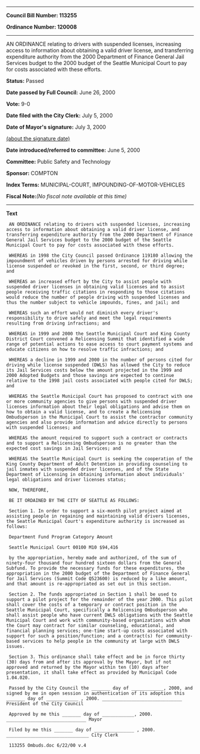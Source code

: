 

********

**Council Bill Number: 113255**
   
**Ordinance Number: 120008**
********

 AN ORDINANCE relating to drivers with suspended licenses, increasing access to information about obtaining a valid driver license, and transferring expenditure authority from the 2000 Department of Finance General Jail Services budget to the 2000 budget of the Seattle Municipal Court to pay for costs associated with these efforts.

**Status:** Passed
   
**Date passed by Full Council:** June 26, 2000
   
**Vote:** 9-0
   
**Date filed with the City Clerk:** July 5, 2000
   
**Date of Mayor's signature:** July 3, 2000
   
[(about the signature date)](/~public/approvaldate.htm)
   
   
   
**Date introduced/referred to committee:** June 5, 2000
   
**Committee:** Public Safety and Technology
   
**Sponsor:** COMPTON
   
   
**Index Terms:** MUNICIPAL-COURT, IMPOUNDING-OF-MOTOR-VEHICLES

**Fiscal Note:**_(No fiscal note available at this time)_

********

**Text**
   
```
 AN ORDINANCE relating to drivers with suspended licenses, increasing access to information about obtaining a valid driver license, and transferring expenditure authority from the 2000 Department of Finance General Jail Services budget to the 2000 budget of the Seattle Municipal Court to pay for costs associated with these efforts.

 WHEREAS in 1998 the City Council passed Ordinance 119180 allowing the impoundment of vehicles driven by persons arrested for driving while license suspended or revoked in the first, second, or third degree; and

 WHEREAS an increased effort by the City to assist people with suspended driver licenses in obtaining valid licenses and to assist people receiving traffic citations in responding to those citations would reduce the number of people driving with suspended licenses and thus the number subject to vehicle impounds, fines, and jail; and

 WHEREAS such an effort would not diminish every driver's responsibility to drive safely and meet the legal requirements resulting from driving infractions; and

 WHEREAS in 1999 and 2000 the Seattle Municipal Court and King County District Court convened a Relicensing Summit that identified a wide range of potential actions to ease access to court payment systems and educate citizens on how to resolve traffic infractions; and

 WHEREAS a decline in 1999 and 2000 in the number of persons cited for driving while license suspended (DWLS) has allowed the City to reduce its Jail Services costs below the amount projected in the 1999 and 2000 Adopted Budgets and those savings are expected to continue relative to the 1998 jail costs associated with people cited for DWLS; and

 WHEREAS the Seattle Municipal Court has proposed to contract with one or more community agencies to give persons with suspended driver licenses information about their legal obligations and advise them on how to obtain a valid license, and to create a Relicensing Ombudsperson in the Municipal Court to assist the contractor community agencies and also provide information and advice directly to persons with suspended licenses; and

 WHEREAS the amount required to support such a contract or contracts and to support a Relicensing Ombudsperson is no greater than the expected cost savings in Jail Services; and

 WHEREAS the Seattle Municipal Court is seeking the cooperation of the King County Department of Adult Detention in providing counseling to jail inmates with suspended driver licenses, and of the State Department of Licensing in obtaining information about individuals' legal obligations and driver licenses status;

 NOW, THEREFORE,

 BE IT ORDAINED BY THE CITY OF SEATTLE AS FOLLOWS:

 Section 1. In order to support a six-month pilot project aimed at assisting people in regaining and maintaining valid drivers licenses, the Seattle Municipal Court's expenditure authority is increased as follows:

 Department Fund Program Category Amount

 Seattle Municipal Court 00100 M10 $94,416

 by the appropriation, hereby made and authorized, of the sum of ninety-four thousand four hundred sixteen dollars from the General Subfund. To provide the necessary funds for these expenditures, the appropriation in the 2000 budget of the Department of Finance General for Jail Services (Summit Code Q523600) is reduced by a like amount, and that amount is re-appropriated as set out in this section.

 Section 2. The funds appropriated in Section 1 shall be used to support a pilot project for the remainder of the year 2000. This pilot shall cover the costs of a temporary or contract position in the Seattle Municipal Court, specifically a Relicensing Ombudsperson who shall assist people who have current DWLS obligations with the Seattle Municipal Court and work with community-based organizations with whom the Court may contract for similar counseling, educational, and financial planning services; one-time start-up costs associated with support for such a position/function; and a contract(s) for community- based services to help people in the community at large with DWLS issues.

 Section 3. This ordinance shall take effect and be in force thirty (30) days from and after its approval by the Mayor, but if not approved and returned by the Mayor within ten (10) days after presentation, it shall take effect as provided by Municipal Code 1.04.020.

 Passed by the City Council the _______ day of ____________, 2000, and signed by me in open session in authentication of its adoption this _______ day of ____________ , 2000. ______________________________ President of the City Council

 Approved by me this _______ day of ____________, 2000. ______________________________ Mayor

 Filed by me this _______ day of _______________ , 2000. _______________________________ City Clerk

 113255 Ombuds.doc 6/22/00 v.4

```
